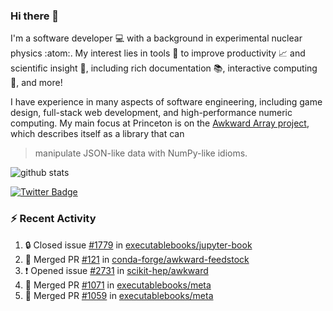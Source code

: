 ### Hi there 👋 

I'm a software developer 💻 with a background in experimental nuclear physics :atom:. My interest lies in tools :wrench: to improve productivity :chart_with_upwards_trend: and scientific insight :telescope:, including rich documentation 📚, interactive computing 🧮, and more! 

I have experience in many aspects of software engineering, including game design, full-stack web development, and high-performance numeric computing. My main focus at Princeton is on the [Awkward Array project](awkward-array.org/), which describes itself as a library that can 
> manipulate JSON-like data with NumPy-like idioms.

![github stats](https://github-readme-stats.vercel.app/api?username=agoose77&show_icons=true&hide_rank=true&hide_title=true&bg_color=30,e76445,904e95&text_color=efe3ec&icon_color=efe3ec)
<!--
**agoose77/agoose77** is a ✨ _special_ ✨ repository because its `README.md` (this file) appears on your GitHub profile.

Here are some ideas to get you started:

- 🔭 I’m currently working on ...
- 🌱 I’m currently learning ...
- 👯 I’m looking to collaborate on ...
- 🤔 I’m looking for help with ...
- 💬 Ask me about ...
- 📫 How to reach me: ...
- 😄 Pronouns: ...
- ⚡ Fun fact: ...
-->

[![Twitter Badge](https://img.shields.io/twitter/follow/agoose77?style=flat-square&logo=Twitter&logoColor=white&color=cornflowerblue)](https://twitter.com/agoose77)

### :zap: Recent Activity

<!--START_SECTION:activity-->
1. 🔒 Closed issue [#1779](https://github.com/executablebooks/jupyter-book/issues/1779) in [executablebooks/jupyter-book](https://github.com/executablebooks/jupyter-book)
2. 🎉 Merged PR [#121](https://github.com/conda-forge/awkward-feedstock/pull/121) in [conda-forge/awkward-feedstock](https://github.com/conda-forge/awkward-feedstock)
3. ❗ Opened issue [#2731](https://github.com/scikit-hep/awkward/issues/2731) in [scikit-hep/awkward](https://github.com/scikit-hep/awkward)
4. 🎉 Merged PR [#1071](https://github.com/executablebooks/meta/pull/1071) in [executablebooks/meta](https://github.com/executablebooks/meta)
5. 🎉 Merged PR [#1059](https://github.com/executablebooks/meta/pull/1059) in [executablebooks/meta](https://github.com/executablebooks/meta)
<!--END_SECTION:activity-->
